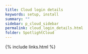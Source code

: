 ```yaml
---
title: Cloud login details
keywords: setup, install
summary: ""
sidebar: p_cloud_sidebar
permalink: cloud_login_details.html
folder: SpotlightCloud
---
```





{% include links.html %}

